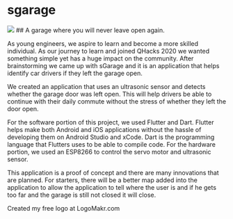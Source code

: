 # sgarage
<image src="https://i.imgur.com/wGgEUxF.png" />
## A garage where you will never leave open again.

As young engineers, we aspire to learn and become a more skilled individual. As our journey to learn and joined QHacks 2020 we wanted something simple yet has a huge impact on the community. After brainstorming we came up with sGarage and it is an application that helps identify car drivers if they left the garage open.

We created an application that uses an ultrasonic sensor and detects whether the garage door was left open. This will help drivers be able to continue with their daily commute without the stress of whether they left the door open.

For the software portion of this project, we used Flutter and Dart. Flutter helps make both Android and iOS applications without the hassle of developing them on Android Studio and xCode. Dart is the programming language that Flutters uses to be able to compile code. For the hardware portion, we used an ESP8266 to control the servo motor and ultrasonic sensor.

This application is a proof of concept and there are many innovations that are planned. For starters, there will be a better map added into the application to allow the application to tell where the user is and if he gets too far and the garage is still not closed it will close.


Created my free logo at LogoMakr.com
